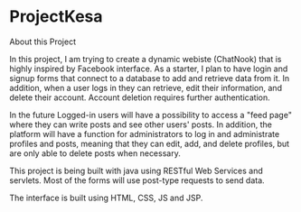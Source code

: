 # ProjectKesa

About this Project 

In this project, I am trying to create a dynamic webiste (ChatNook) that is highly inspired by Facebook interface. As a starter, I plan to have login and signup forms that connect to a database to add and retrieve data from it. In addition, when a user logs in they can retrieve, edit their information, and delete their account. Account deletion requires further authentication.

In the future Logged-in users will have a possibility to access a "feed page" where they can write posts and see other users' posts. In addition, the platform will have a function for administrators to log in and administrate profiles and posts, meaning that they can edit, add, and delete profiles, but are only able to delete posts when necessary.

This project is being built with java using RESTful Web Services and servlets. Most of the forms  will use post-type requests to send data.

The interface is built using HTML, CSS, JS and JSP. 
